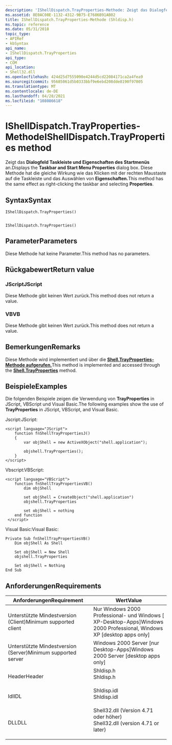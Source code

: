 ```yaml
---
description: 'IShellDispatch.TrayProperties-Methode: Zeigt das Dialogfeld Eigenschaften der Taskleiste und des Startmenüs an. Diese Methode hat die gleiche Wirkung wie das Klicken mit der rechten Maustaste auf die Taskleiste und das Auswählen von Eigenschaften.'
ms.assetid: 8E0AC08E-1132-4312-9B75-E7686B91AB02
title: IShellDispatch.TrayProperties-Methode (Shldisp.h)
ms.topic: reference
ms.date: 05/31/2018
topic_type:
- APIRef
- kbSyntax
api_name:
- IShellDispatch.TrayProperties
api_type:
- COM
api_location:
- Shell32.dll
ms.openlocfilehash: 424d25d7555090e4244d5cd22084171ca2a4fea9
ms.sourcegitcommit: 95685061d5b0333bbf9e6ebd208dde8190f97005
ms.translationtype: MT
ms.contentlocale: de-DE
ms.lasthandoff: 04/28/2021
ms.locfileid: "108086618"
---
```

# <a name="ishelldispatchtrayproperties-method"></a><span data-ttu-id="d2c09-104">IShellDispatch.TrayProperties-Methode</span><span class="sxs-lookup"><span data-stu-id="d2c09-104">IShellDispatch.TrayProperties method</span></span>

<span data-ttu-id="d2c09-105">Zeigt das **Dialogfeld Taskleiste und Eigenschaften des Startmenüs** an.</span><span class="sxs-lookup"><span data-stu-id="d2c09-105">Displays the **Taskbar and Start Menu Properties** dialog box.</span></span> <span data-ttu-id="d2c09-106">Diese Methode hat die gleiche Wirkung wie das Klicken mit der rechten Maustaste auf die Taskleiste und das Auswählen von **Eigenschaften.**</span><span class="sxs-lookup"><span data-stu-id="d2c09-106">This method has the same effect as right-clicking the taskbar and selecting **Properties**.</span></span>

## <a name="syntax"></a><span data-ttu-id="d2c09-107">Syntax</span><span class="sxs-lookup"><span data-stu-id="d2c09-107">Syntax</span></span>


```JScript
IShellDispatch.TrayProperties()
```


```VB

IShellDispatch.TrayProperties()
```





## <a name="parameters"></a><span data-ttu-id="d2c09-108">Parameter</span><span class="sxs-lookup"><span data-stu-id="d2c09-108">Parameters</span></span>

<span data-ttu-id="d2c09-109">Diese Methode hat keine Parameter.</span><span class="sxs-lookup"><span data-stu-id="d2c09-109">This method has no parameters.</span></span>

## <a name="return-value"></a><span data-ttu-id="d2c09-110">Rückgabewert</span><span class="sxs-lookup"><span data-stu-id="d2c09-110">Return value</span></span>

### <a name="jscript"></a><span data-ttu-id="d2c09-111">JScript</span><span class="sxs-lookup"><span data-stu-id="d2c09-111">JScript</span></span>

<span data-ttu-id="d2c09-112">Diese Methode gibt keinen Wert zurück.</span><span class="sxs-lookup"><span data-stu-id="d2c09-112">This method does not return a value.</span></span>

### <a name="vb"></a><span data-ttu-id="d2c09-113">VB</span><span class="sxs-lookup"><span data-stu-id="d2c09-113">VB</span></span>

<span data-ttu-id="d2c09-114">Diese Methode gibt keinen Wert zurück.</span><span class="sxs-lookup"><span data-stu-id="d2c09-114">This method does not return a value.</span></span>

## <a name="remarks"></a><span data-ttu-id="d2c09-115">Bemerkungen</span><span class="sxs-lookup"><span data-stu-id="d2c09-115">Remarks</span></span>

<span data-ttu-id="d2c09-116">Diese Methode wird implementiert und über die [**Shell.TrayProperties-Methode aufgerufen.**](shell-trayproperties.md)</span><span class="sxs-lookup"><span data-stu-id="d2c09-116">This method is implemented and accessed through the [**Shell.TrayProperties**](shell-trayproperties.md) method.</span></span>

## <a name="examples"></a><span data-ttu-id="d2c09-117">Beispiele</span><span class="sxs-lookup"><span data-stu-id="d2c09-117">Examples</span></span>

<span data-ttu-id="d2c09-118">Die folgenden Beispiele zeigen die Verwendung von **TrayProperties** in JScript, VBScript und Visual Basic.</span><span class="sxs-lookup"><span data-stu-id="d2c09-118">The following examples show the use of **TrayProperties** in JScript, VBScript, and Visual Basic.</span></span>

<span data-ttu-id="d2c09-119">Jscript:</span><span class="sxs-lookup"><span data-stu-id="d2c09-119">JScript:</span></span>


```JScript
<script language="JScript">
    function fnShellTrayPropertiesJ()
    {
        var objShell = new ActiveXObject("shell.application");
        
        objshell.TrayProperties();
    }
</script>
```



<span data-ttu-id="d2c09-120">Vbscript:</span><span class="sxs-lookup"><span data-stu-id="d2c09-120">VBScript:</span></span>


```VB
<script language="VBScript">
    function fnShellTrayPropertiesVB()
        dim objShell
        
        set objShell = CreateObject("shell.application")
        objshell.TrayProperties

        set objShell = nothing
    end function
 </script>
```



<span data-ttu-id="d2c09-121">Visual Basic:</span><span class="sxs-lookup"><span data-stu-id="d2c09-121">Visual Basic:</span></span>


```VB
Private Sub fnShellTrayPropertiesVB()
    Dim objShell As Shell
    
    Set objShell = New Shell
    objshell.TrayProperties

    Set objShell = Nothing
End Sub
```



## <a name="requirements"></a><span data-ttu-id="d2c09-122">Anforderungen</span><span class="sxs-lookup"><span data-stu-id="d2c09-122">Requirements</span></span>



| <span data-ttu-id="d2c09-123">Anforderungen</span><span class="sxs-lookup"><span data-stu-id="d2c09-123">Requirement</span></span> | <span data-ttu-id="d2c09-124">Wert</span><span class="sxs-lookup"><span data-stu-id="d2c09-124">Value</span></span> |
|-------------------------------------|----------------------------------------------------------------------------------------------------------------|
| <span data-ttu-id="d2c09-125">Unterstützte Mindestversion (Client)</span><span class="sxs-lookup"><span data-stu-id="d2c09-125">Minimum supported client</span></span><br/> | <span data-ttu-id="d2c09-126">Nur Windows 2000 Professional- und Windows \[ XP-Desktop-Apps\]</span><span class="sxs-lookup"><span data-stu-id="d2c09-126">Windows 2000 Professional, Windows XP \[desktop apps only\]</span></span><br/>                                         |
| <span data-ttu-id="d2c09-127">Unterstützte Mindestversion (Server)</span><span class="sxs-lookup"><span data-stu-id="d2c09-127">Minimum supported server</span></span><br/> | <span data-ttu-id="d2c09-128">Windows 2000 Server \[nur Desktop-Apps\]</span><span class="sxs-lookup"><span data-stu-id="d2c09-128">Windows 2000 Server \[desktop apps only\]</span></span><br/>                                                           |
| <span data-ttu-id="d2c09-129">Header</span><span class="sxs-lookup"><span data-stu-id="d2c09-129">Header</span></span><br/>                   | <dl> <span data-ttu-id="d2c09-130"><dt>Shldisp.h</dt></span><span class="sxs-lookup"><span data-stu-id="d2c09-130"><dt>Shldisp.h</dt></span></span> </dl>                           |
| <span data-ttu-id="d2c09-131">Idl</span><span class="sxs-lookup"><span data-stu-id="d2c09-131">IDL</span></span><br/>                      | <dl> <span data-ttu-id="d2c09-132"><dt>Shldisp.idl</dt></span><span class="sxs-lookup"><span data-stu-id="d2c09-132"><dt>Shldisp.idl</dt></span></span> </dl>                         |
| <span data-ttu-id="d2c09-133">DLL</span><span class="sxs-lookup"><span data-stu-id="d2c09-133">DLL</span></span><br/>                      | <dl> <span data-ttu-id="d2c09-134"><dt>Shell32.dll (Version 4.71 oder höher)</dt></span><span class="sxs-lookup"><span data-stu-id="d2c09-134"><dt>Shell32.dll (version 4.71 or later)</dt></span></span> </dl> |



 

 




